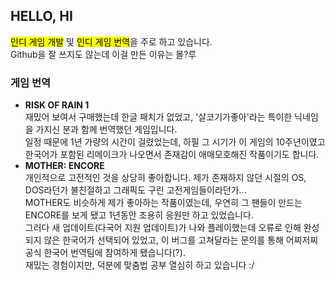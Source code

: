 ## HELLO, HI
<mark>인디 게임 개발</mark> 및 <mark>인디 게임 번역</mark>을 주로 하고 있습니다.<br>
Github을 잘 쓰지도 않는데 이걸 만든 이유는 몰?루

### 게임 번역
  - **RISK OF RAIN 1**<br>
    재밌어 보여서 구매했는데 한글 패치가 없었고, '살코기가좋아'라는 특이한 닉네임을 가지신 분과 함께 번역했던 게임입니다.<br>
    일정 때문에 1년 가량의 시간이 걸렸었는데, 하필 그 시기가 이 게임의 10주년이였고 한국어가 포함된 리메이크가 나오면서 존재감이 애매모호해진 작품이기도 합니다.
  - **MOTHER: ENCORE**<br>
    개인적으로 고전적인 것을 상당히 좋아합니다. 제가 존재하지 않던 시절의 OS, DOS라던가 불친절하고 그래픽도 구린 고전게임들이라던가...<br>
    MOTHER도 비슷하게 제가 좋아하는 작품이였는데, 우연히 그 팬들이 만드는 ENCORE를 보게 됐고 1년동안 조용히 응원만 하고 있었습니다.<br>
    그러다 새 업데이트(다국어 지원 업데이트)가 나와 플레이했는데 오류로 인해 완성되지 않은 한국어가 선택되어 있었고, 이 버그를 고쳐달라는 문의를 통해 어찌저찌 공식 한국어 번역팀에 참여하게 됐습니다(?).<br>
    재밌는 경험이지만, 덕분에 맞춤법 공부 열심히 하고 있습니다 :/<br>
    
